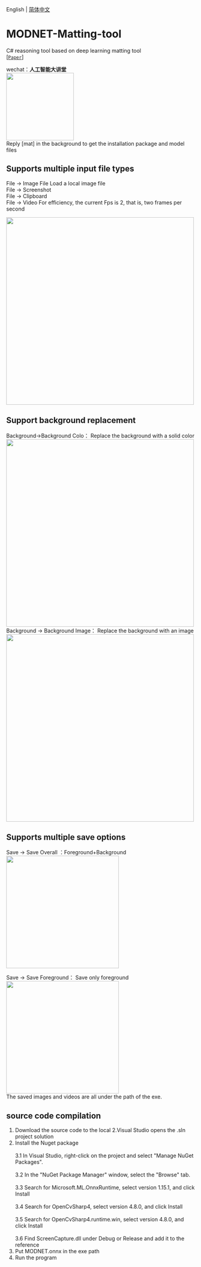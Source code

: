 English | [简体中文](README.md)

# MODNET-Matting-tool
C# reasoning tool based on deep learning matting tool  
[[`Paper`](https://arxiv.org/pdf/2011.11961.pdf )]  


wechat：**人工智能大讲堂**    
<img width="180" src="https://user-images.githubusercontent.com/18625471/228743333-77abe467-2385-476d-86a2-e232c6482291.jpg">  
Reply [mat] in the background to get the installation package and model files  


## Supports multiple input file types</h2>  
File -> Image File Load a local image file  
File -> Screenshot  
File -> Clipboard  
File -> Video For efficiency, the current Fps is 2, that is, two frames per second  


 <img width="500" src="https://user-images.githubusercontent.com/18625471/258716872-9098bd15-165b-41b8-9fe4-77cc7d42a94c.png">  
 
 ## Support background replacement</h2>  
 Background->Background Colo： Replace the background with a solid color  
 <img width="500" src="https://user-images.githubusercontent.com/18625471/258718249-be1ccc3b-bc17-4b52-b77b-42761a75f5e6.png">  
 Background -> Background Image： Replace the background with an image  
 <img width="500" src="https://user-images.githubusercontent.com/18625471/258718270-b71ece79-cfc6-408c-a089-12e3eb807085.png">  

  ## Supports multiple save options</h2>  
  Save -> Save Overall ：Foreground+Background  
  <img width="300" src="https://user-images.githubusercontent.com/18625471/258719054-bf497476-c953-420f-a0a3-228545c7a60d.png">   
  
  Save -> Save Foreground： Save only foreground  
  <img width="300" src="https://user-images.githubusercontent.com/18625471/258719046-f863bb9e-7334-45cd-ab7c-2b33aa044810.png">   
  The saved images and videos are all under the path of the exe.  
  
  


 ## source code compilation</h2>  
1. Download the source code to the local
2.Visual Studio opens the .sln project solution<br />  
3. Install the Nuget package<br />  
   3.1 In Visual Studio, right-click on the project and select "Manage NuGet Packages".<br />  
   3.2 In the "NuGet Package Manager" window, select the "Browse" tab.<br />  
   3.3 Search for Microsoft.ML.OnnxRuntime, select version 1.15.1, and click Install<br />  
   3.4 Search for OpenCvSharp4, select version 4.8.0, and click Install<br />  
   3.5 Search for OpenCvSharp4.runtime.win, select version 4.8.0, and click Install<br />  
   3.6 Find ScreenCapture.dll under Debug or Release and add it to the reference<br />  
  5. Put MODNET.onnx in the exe path<br />  
  6. Run the program<br />  
